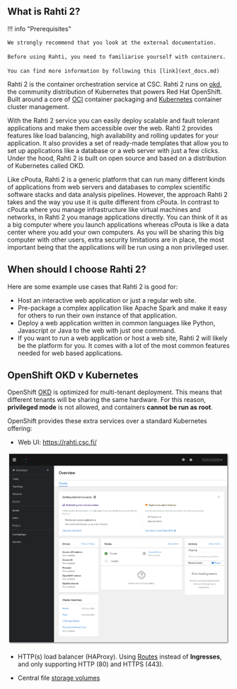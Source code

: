 ## What is Rahti 2?

!!! info "Prerequisites"
    
    We strongly recommend that you look at the external documentation.
    
    Before using Rahti, you need to familiarise yourself with containers.
    
    You can find more information by following this [link](ext_docs.md)

Rahti 2 is the container orchestration service at CSC. Rahti 2 runs on [okd](https://www.okd.io/), the community distribution of Kubernetes that powers Red Hat OpenShift. Built around a core of [OCI](https://opencontainers.org/) container packaging and [Kubernetes](https://kubernetes.io/) container cluster management.

With the Rahti 2 service you can easily deploy scalable and fault tolerant applications and make them accessible over the web. Rahti 2 provides features like load balancing, high availability and rolling updates for your application. It also provides a set of ready-made templates that allow you to set up applications like a database or a web server with just a few clicks. Under the hood, Rahti 2 is built on open source and based on a distribution of Kubernetes called OKD.

Like cPouta, Rahti 2 is a generic platform that can run many different kinds of applications from web servers and databases to complex scientific software stacks and data analysis pipelines. However, the approach Rahti 2 takes and the way you use it is quite different from cPouta. In contrast to cPouta where you manage infrastructure like virtual machines and networks, in Rahti 2 you manage applications directly. You can think of it as a big computer where you launch applications whereas cPouta is like a data center where you add your own computers. As you will be sharing this big computer with other users, extra security limitations are in place, the most important being that the applications will be run using a non privileged user.

## When should I choose Rahti 2?

Here are some example use cases that Rahti 2 is good for:

* Host an interactive web application or just a regular web site.
* Pre-package a complex application like Apache Spark and make it easy for others to run their own instance of that application.
* Deploy a web application written in common languages like Python, Javascript or Java to the web with just one command.
* If you want to run a web application or host a web site, Rahti 2 will likely be the platform for you. It comes with a lot of the most common features needed for web based applications.

## OpenShift OKD v Kubernetes

OpenShift [OKD](https://www.okd.io/) is optimized for multi-tenant deployment. This means that different tenants will be sharing the same hardware. For this reason, **privileged mode** is not allowed, and containers **cannot be run as root**.

OpenShift provides these extra services over a standard Kubernetes offering:

* Web UI: <https://rahti.csc.fi/>

![Rahti 2 WEB UI](../img/Rahti-landing.png)

* HTTP(s) load balancer (HAProxy). Using [Routes](networking.md#routes) instead of **Ingresses**, and only supporting HTTP (80) and HTTPS (443).

* Central file [storage volumes](storage/index.md)
